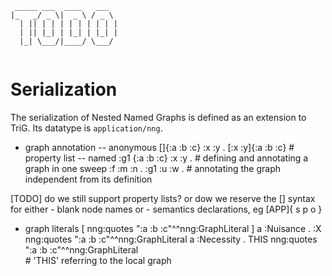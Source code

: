 ```
 _____ ___  ____   ___  
|_   _/ _ \|  _ \ / _ \ 
  | || | | | | | | | | |
  | || |_| | |_| | |_| |
  |_| \___/|____/ \___/ 
                        

```

# Serialization

The serialization of Nested Named Graphs is defined as an extension to TriG. Its datatype is `application/nng`.


- graph annotation
-- anonymous
   []{:a :b :c} :x :y .
   [:x :y]{:a :b :c}       # property list
-- named
   :g1 {:a :b :c} 
       :x :y .             # defining and annotating a graph in one sweep
   :f :m :n .
   :g1 :u :w .             # annotating the graph independent from its definition

[TODO] do we still support property lists?
       or dow we reserve the [] syntax for either
       - blank node names
       or
       - semantics declarations, eg
         [APP]{ s p o }


- graph literals
[ nng:quotes ":a :b :c"^^nng:GraphLiteral ] a :Nuisance .
:X nng:quotes ":a :b :c"^^nng:GraphLiteral a :Necessity .
THIS nng:quotes ":a :b :c"^^nng:GraphLiteral  
                          # 'THIS' referring to the local graph



	